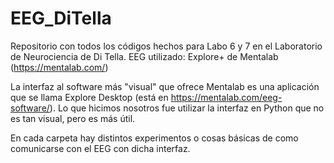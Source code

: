 # EEG_DiTella

Repositorio con todos los códigos hechos para Labo 6 y 7 en el Laboratorio de Neurociencia de Di Tella.
EEG utilizado: Explore+ de Mentalab (https://mentalab.com/)

La interfaz al software más "visual" que ofrece Mentalab es una aplicación que se llama Explore Desktop (está en https://mentalab.com/eeg-software/). Lo que hicimos nosotros fue utilizar la interfaz en Python que no es tan visual, pero es más útil.

En cada carpeta hay distintos experimentos o cosas básicas de como comunicarse con el EEG con dicha interfaz.





